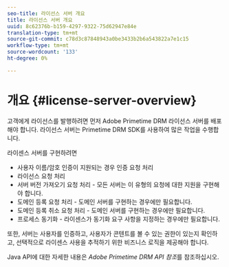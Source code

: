 ```yaml
---
seo-title: 라이선스 서버 개요
title: 라이선스 서버 개요
uuid: 8c62376b-b159-4297-9322-75d62947e84e
translation-type: tm+mt
source-git-commit: c78d3c87848943a0be3433b2b6a543822a7e1c15
workflow-type: tm+mt
source-wordcount: '133'
ht-degree: 0%

---
```



# 개요 {#license-server-overview}

고객에게 라이선스를 발행하려면 먼저 Adobe Primetime DRM 라이선스 서버를 배포해야 합니다. 라이선스 서버는 Primetime DRM SDK를 사용하여 많은 작업을 수행합니다.

라이센스 서버를 구현하려면

* 사용자 이름/암호 인증이 지원되는 경우 인증 요청 처리
* 라이선스 요청 처리
* 서버 버전 가져오기 요청 처리 - 모든 서버는 이 유형의 요청에 대한 지원을 구현해야 합니다.
* 도메인 등록 요청 처리 - 도메인 서버를 구현하는 경우에만 필요합니다.
* 도메인 등록 취소 요청 처리 - 도메인 서버를 구현하는 경우에만 필요합니다.
* 프로세스 동기화 - 라이센스가 동기화 요구 사항을 지정하는 경우에만 필요합니다.

또한, 서버는 사용자를 인증하고, 사용자가 콘텐트를 볼 수 있는 권한이 있는지 확인하고, 선택적으로 라이센스 사용을 추적하기 위한 비즈니스 로직을 제공해야 합니다.

Java API에 대한 자세한 내용은 *Adobe Primetime DRM API 참조*&#x200B;를 참조하십시오.
